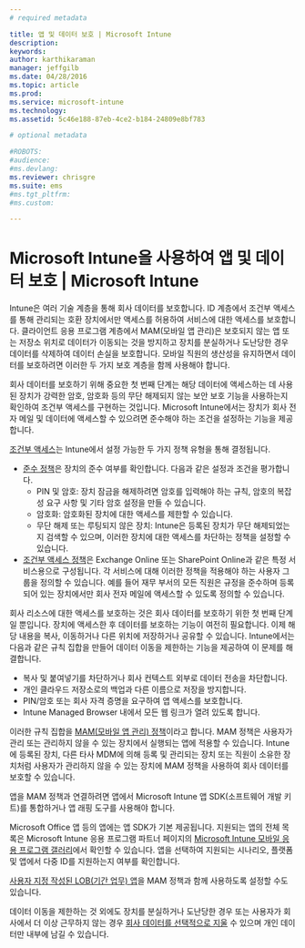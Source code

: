 ```yaml
---
# required metadata

title: 앱 및 데이터 보호 | Microsoft Intune
description:
keywords:
author: karthikaraman
manager: jeffgilb
ms.date: 04/28/2016
ms.topic: article
ms.prod:
ms.service: microsoft-intune
ms.technology:
ms.assetid: 5c46e188-87eb-4ce2-b184-24809e8bf783

# optional metadata

#ROBOTS:
#audience:
#ms.devlang:
ms.reviewer: chrisgre
ms.suite: ems
#ms.tgt_pltfrm:
#ms.custom:

---
```


# Microsoft Intune을 사용하여 앱 및 데이터 보호 | Microsoft Intune


Intune은 여러 기술 계층을 통해 회사 데이터를 보호합니다.  ID 계층에서 조건부 액세스를 통해 관리되는 호환 장치에서만 액세스를 허용하여 서비스에 대한 액세스를 보호합니다.  클라이언트 응용 프로그램 계층에서 MAM(모바일 앱 관리)은 보호되지 않는 앱 또는 저장소 위치로 데이터가 이동되는 것을 방지하고 장치를 분실하거나 도난당한 경우 데이터를 삭제하여 데이터 손실을 보호합니다.  모바일 직원의 생산성을 유지하면서 데이터를 보호하려면 이러한 두 가지 보호 계층을 함께 사용해야 합니다.

회사 데이터를 보호하기 위해 중요한 첫 번째 단계는 해당 데이터에 액세스하는 데 사용된 장치가 강력한 암호, 암호화 등의 무단 해제되지 않는 보안 보호 기능을 사용하는지 확인하여 조건부 액세스를 구현하는 것입니다. Microsoft Intune에서는 장치가 회사 전자 메일 및 데이터에 액세스할 수 있으려면 준수해야 하는 조건을 설정하는 기능을 제공합니다.

[조건부 액세스](restrict-access-to-email-and-o365-services-with-microsoft-intune.md)는 Intune에서 설정 가능한 두 가지 정책 유형을 통해 결정됩니다.
- [준수 정책](introduction-to-device-compliance-policies-in-microsoft-intune.md)은 장치의 준수 여부를 확인합니다. 다음과 같은 설정과 조건을 평가합니다.
  - PIN 및 암호: 장치 잠금을 해제하려면 암호를 입력해야 하는 규칙, 암호의 복잡성 요구 사항 및 기타 암호 설정을 만들 수 있습니다.
  - 암호화: 암호화된 장치에 대한 액세스를 제한할 수 있습니다.
  - 무단 해제 또는 루팅되지 않은 장치: Intune은 등록된 장치가 무단 해제되었는지 검색할 수 있으며, 이러한 장치에 대한 액세스를 차단하는 정책을 설정할 수 있습니다.
- [조건부 액세스 정책](restrict-access-to-email-and-o365-services-with-microsoft-intune.md)은 Exchange Online 또는 SharePoint Online과 같은 특정 서비스용으로 구성됩니다. 각 서비스에 대해 이러한 정책을 적용해야 하는 사용자 그룹을 정의할 수 있습니다. 예를 들어 재무 부서의 모든 직원은 규정을 준수하며 등록되어 있는 장치에서만 회사 전자 메일에 액세스할 수 있도록 정의할 수 있습니다.

회사 리소스에 대한 액세스를 보호하는 것은 회사 데이터를 보호하기 위한 첫 번째 단계일 뿐입니다. 장치에 액세스한 후 데이터를 보호하는 기능이 여전히 필요합니다. 이제 해당 내용을 복사, 이동하거나 다른 위치에 저장하거나 공유할 수 있습니다. Intune에서는 다음과 같은 규칙 집합을 만들어 데이터 이동을 제한하는 기능을 제공하여 이 문제를 해결합니다.
- 복사 및 붙여넣기를 차단하거나 회사 컨텍스트 외부로 데이터 전송을 차단합니다.
- 개인 클라우드 저장소로의 백업과 다른 이름으로 저장을 방지합니다.
- PIN/암호 또는 회사 자격 증명을 요구하여 앱 액세스를 보호합니다.
- Intune Managed Browser 내에서 모든 웹 링크가 열려 있도록 합니다.

이러한 규칙 집합을 [MAM(모바일 앱 관리) 정책](protect-app-data-using-mobile-app-management-policies-with-microsoft-intune.md)이라고 합니다.  MAM 정책은 사용자가 관리 또는 관리하지 않을 수 있는 장치에서 실행되는 앱에 적용할 수 있습니다.  Intune에 등록된 장치, 다른 타사 MDM에 의해 등록 및 관리되는 장치 또는 직원이 소유한 장치처럼 사용자가 관리하지 않을 수 있는 장치에 MAM 정책을 사용하여 회사 데이터를 보호할 수 있습니다.

앱을 MAM 정책과 연결하려면 앱에서 Microsoft Intune 앱 SDK(소프트웨어 개발 키트)를 통합하거나 앱 래핑 도구를 사용해야 합니다.

Microsoft Office 앱 등의 앱에는 앱 SDK가 기본 제공됩니다. 지원되는 앱의 전체 목록은 Microsoft Intune 응용 프로그램 파트너 페이지의 [Microsoft Intune 모바일 응용 프로그램 갤러리](https://www.microsoft.com/en-us/server-cloud/products/microsoft-intune/partners.aspx)에서 확인할 수 있습니다. 앱을 선택하여 지원되는 시나리오, 플랫폼 및 앱에서 다중 ID를 지원하는지 여부를 확인합니다.

[사용자 지정 작성된 LOB(기간 업무) 앱](decide-how-to-prepare-apps-for-mobile-application-management-with-microsoft-intune.md)을 MAM 정책과 함께 사용하도록 설정할 수도 있습니다.

데이터 이동을 제한하는 것 외에도 장치를 분실하거나 도난당한 경우 또는 사용자가 회사에서 더 이상 근무하지 않는 경우 [회사 데이터를 선택적으로 지울](wipe-managed-company-app-data-with-microsoft-intune.md) 수 있으며 개인 데이터만 내부에 남길 수 있습니다.


<!--HONumber=Jun16_HO2-->


